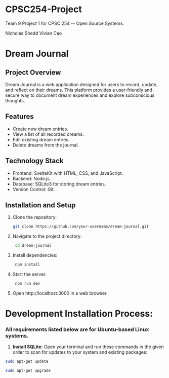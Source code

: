 # CPSC254-Project
Team 9 Project 1 for CPSC 254 -- Open Source Systems.

Nicholas Shedd
Vivian Cao

# Dream Journal

## Project Overview
Dream Journal is a web application designed for users to record, update, and reflect on their dreams. This platform provides a user-friendly and secure way to document dream experiences and explore subconscious thoughts.

## Features
- Create new dream entries.
- View a list of all recorded dreams.
- Edit existing dream entries.
- Delete dreams from the journal.

## Technology Stack
- Frontend: SvelteKit with HTML, CSS, and JavaScript.
- Backend: Node.js.
- Database: SQLite3 for storing dream entries.
- Version Control: Git.

## Installation and Setup
1. Clone the repository:
   ```bash
   git clone https://github.com/your-username/dream-journal.git
   ```
2. Navigate to the project directory:
   ```bash
    cd dream-journal
   ```
3. Install dependencies:
   ```bash
    npm install
   ```
4. Start the server:
   ```bash
    npm run dev
   ```
5. Open http://localhost:3000 in a web browser.



# Development Installation Process:
### All requirements listed below are for Ubuntu-based Linux systems.
1. **Install SQLite:**
  Open your terminal and run these commands in the given order to scan for updates to your system and existing packages:
  ```bash
  sudo apt-get update
  ```

  ```bash
  sudo apt-get upgrade
  ```
  
